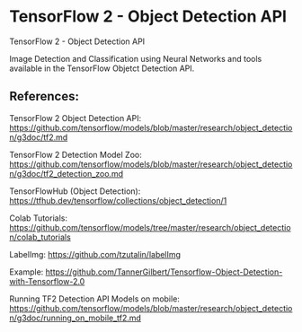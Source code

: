 # TensorFlow 2 - Object Detection API

TensorFlow 2 - Object Detection API

Image Detection and Classification using Neural Networks and tools available in the TensorFlow Objetct Detection API.

## References:

TensorFlow 2 Object Detection API: https://github.com/tensorflow/models/blob/master/research/object_detection/g3doc/tf2.md

TensorFlow 2 Detection Model Zoo: https://github.com/tensorflow/models/blob/master/research/object_detection/g3doc/tf2_detection_zoo.md

TensorFlowHub (Object Detection): https://tfhub.dev/tensorflow/collections/object_detection/1

Colab Tutorials: https://github.com/tensorflow/models/tree/master/research/object_detection/colab_tutorials

LabelImg: https://github.com/tzutalin/labelImg

Example: https://github.com/TannerGilbert/Tensorflow-Object-Detection-with-Tensorflow-2.0

Running TF2 Detection API Models on mobile: https://github.com/tensorflow/models/blob/master/research/object_detection/g3doc/running_on_mobile_tf2.md